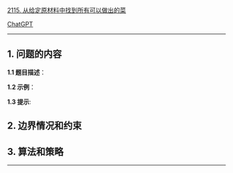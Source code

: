 [2115. 从给定原材料中找到所有可以做出的菜](https://leetcode.cn/problems/find-all-possible-recipes-from-given-supplies)

[ChatGPT](chat.openai.com)

---

## 1. 问题的内容
**1.1 题目描述**：

**1.2 示例**：

**1.3 提示**:

## 2. 边界情况和约束


## 3. 算法和策略

---

